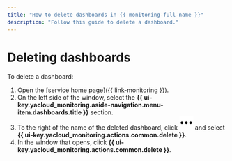 ```yaml
---
title: "How to delete dashboards in {{ monitoring-full-name }}"
description: "Follow this guide to delete a dashboard."
---
```


# Deleting dashboards

To delete a dashboard:

1. Open the [service home page]({{ link-monitoring }}).
1. On the left side of the window, select the **{{ ui-key.yacloud_monitoring.aside-navigation.menu-item.dashboards.title }}** section.
1. To the right of the name of the deleted dashboard, click ![image](../../../_assets/console-icons/ellipsis.svg) and select **{{ ui-key.yacloud_monitoring.actions.common.delete }}**.
1. In the window that opens, click **{{ ui-key.yacloud_monitoring.actions.common.delete }}**.
